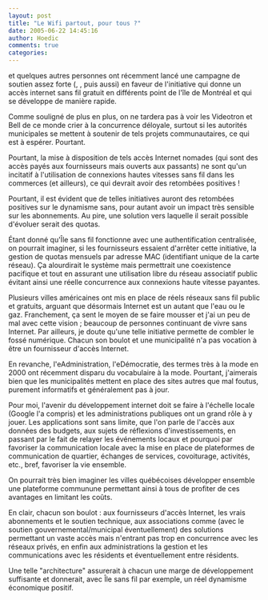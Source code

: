 ```yaml
---
layout: post
title: "Le Wifi partout, pour tous ?"
date: 2005-06-22 14:45:16
author: Hoedic
comments: true
categories: 
---
```



 et quelques autres personnes ont récemment lancé une campagne de soutien assez forte (, , puis  aussi) en faveur de l'initiative  qui donne un accès internet sans fil gratuit en différents point de l'île de Montréal et qui se développe de manière rapide.

Comme souligné de plus en plus, on ne tardera pas à voir les Videotron et Bell de ce monde crier à la concurrence déloyale, surtout si les autorités municipales se mettent à soutenir de tels projets communautaires, ce qui est à espérer. Pourtant.

Pourtant, la mise à disposition de tels accès Internet nomades (qui sont des accès payés aux fournisseurs mais ouverts aux passants) ne sont qu'un incitatif à l'utilisation de connexions hautes vitesses sans fil dans les commerces (et ailleurs), ce qui devrait avoir des retombées positives !

Pourtant, il est évident que de telles initiatives auront des retombées positives sur le dynamisme sans, pour autant avoir un impact très sensible sur les abonnements. Au pire, une solution vers laquelle il serait possible d'évoluer serait des quotas.

Étant donné qu'Île sans fil fonctionne avec une authentification centralisée, on pourrait imaginer, si les fournisseurs essaient d'arrêter cette initiative, la gestion de quotas mensuels par adresse MAC (identifiant unique de la carte réseau). Ça alourdirait le système mais permettrait une coexistence pacifique et tout en assurant une utilisation libre du réseau associatif public évitant ainsi une réelle concurrence aux connexions haute vitesse payantes.

Plusieurs villes américaines ont mis en place de réels réseaux sans fil public et gratuits, arguant que désormais Internet est un  autant que l'eau ou le gaz. Franchement, ça sent le moyen de se faire mousser et j'ai un peu de mal avec cette vision ; beaucoup de personnes continuant de vivre sans Internet. Par ailleurs, je doute qu'une telle initiative permette de combler le fossé numérique. Chacun son boulot et une municipalité n'a pas vocation à être un fournisseur d'accès Internet.

En revanche, l'eAdministration, l'eDémocratie, des termes très à la mode en 2000 ont récemment disparu du vocabulaire à la mode. Pourtant, j'aimerais bien que les municipalités mettent en place des sites autres que mal foutus, purement informatifs et généralement pas à jour.

Pour moi, l'avenir du développement internet doit se faire à l'échelle locale (Google l'a compris) et les administrations publiques ont un grand rôle à y jouer. Les applications sont sans limite, que l'on parle de l'accès aux données des budgets, aux sujets de réflexions d'investissements, en passant par le fait de relayer les événements locaux et pourquoi par favoriser la communication locale avec la mise en place de plateformes de communication de quartier, échanges de services, covoiturage, activités, etc., bref, favoriser la vie ensemble.

On pourrait très bien imaginer les villes québécoises développer ensemble une plateforme communune permettant ainsi à tous de profiter de ces avantages en limitant les coûts.

En clair, chacun son boulot : aux fournisseurs d'accès Internet, les vrais abonnements et le soutien technique, aux associations comme  (avec le soutien gouvernemental/municipal éventuellement) des solutions permettant un vaste accès mais n'entrant pas trop en concurrence avec les réseaux privés, en enfin aux administrations la gestion et les communications avec les résidents et éventuellement entre résidents.

Une telle "architecture" assurerait à chacun une marge de développement suffisante et donnerait, avec Île sans fil par exemple, un réel dynamisme économique positif.
